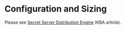 [title]: # (Configuration and Sizing)
[tags]: # (Distributed Engine Configuration and Sizing)
[priority]: # (20)

# Configuration and Sizing

Please see [Secret Server Distribution Engine](https://thycotic.force.com/support/s/article/Distributed-Engine) (KBA article).
